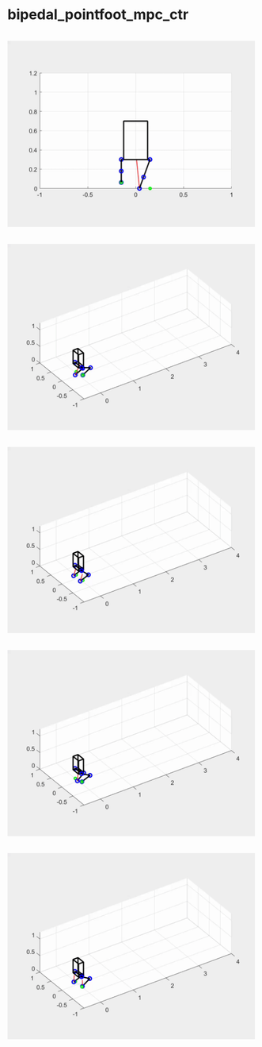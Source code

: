 # bipedal_pointfoot_mpc_ctr

<br><img src="video/2d_walk_1.gif" width="500"> <br>

<br><img src="video/3d_walk_1.gif" width="500"> <br>

<br><img src="video/3d_walk_2.gif" width="500"> <br>

<br><img src="video/3d_walk_3.gif" width="500"> <br>

<br><img src="video/3d_walk_4.gif" width="500"> <br>